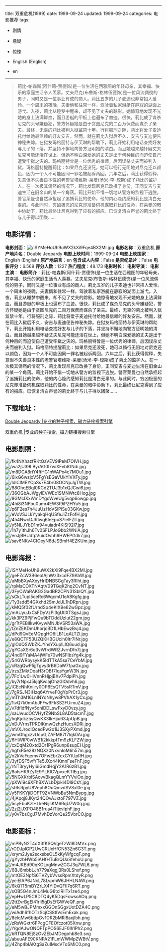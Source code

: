 
---
title: 双重危机(1999)
date: 1999-09-24
updated: 1999-09-24
categories: 电影推荐
tags:
- 剧情
- 悬疑
- 惊悚

- English (English)
- en
---


> 莉比-帕森斯(阿什莉-贾德饰)是一位生活在西雅图的年轻母亲，其幸福、快乐的家庭生活令人羡慕。丈夫尼克(布鲁斯-格林伍德饰)是一位风流倜傥的男子，同时又是一位事业有成的商人。莉比五岁的儿子麦迪也非常招人爱怜。一个周末的夜晚，夫妻俩和往常一样，驾驶着私家游艇在静寂的湖面上游弋。入夜，莉比从睡梦中醒来，却不见了丈夫的踪影。她惊奇地发现不光她的身上沾满鲜血，而且游艇的甲板上也遍布了血迹。很快，莉比成了谋杀尼克的头号嫌疑犯，警方怀疑她是由于贪图尼克的二百万保费而谋杀了亲夫。最终，无辜的莉比被判入狱监禁十年。行将服刑之际，莉比将爱子麦迪托付给她最信赖的好友安吉。然而，就在莉比入狱后不久，安吉与麦迪便告神秘失踪。在狱友玛格丽特与伊芙琳的帮助下，莉比开始利用电话查找好友与儿子的下落，并坚持不懈地向警方证明她的清白。而且她越来越怀疑丈夫尼克可能还活在世上，但她不明白深爱她的丈夫是出于何种目的而迫使自己遭受牢狱之灾的。玛格丽特曾是一位优秀的律师，后因误杀丈夫而被判入狱。玛格丽特提醒莉比：如果尼克还没死，她可以畅行无阻地对尼克还以颜色，因为一个人不可能因同一罪名被起诉两回。六年之后，莉比获得假释，失意但不失善良本性的老警官塔维斯-莱曼(汤米-李-琼斯)成了莉比的监护人。在一次极其偶然的情况下，莉比发现尼克已改换了身份，正同安吉与麦迪生活在旧金山的某一个角落。莉比开始不惜一切地从警方的监视下逃脱。警官莱曼也自然承担起了追捕莉比的使命，他的内心隐约感知莉比是清白无辜的。与此同时，穷凶极恶的尼克却准备伺机谋取莉比的性命，在莱曼的暗中协助下，莉比最终让尼克得到了应有的报应。已恢复清白声誉的莉比终于与儿子得以团聚……

## **电影详情**：

**电影封面**：<img src="https://image.tmdb.org/t/p/w200/lSYMeHoUh9uWX2kXi9Fqe4BX2Ml.jpg" alt="/lSYMeHoUh9uWX2kXi9Fqe4BX2Ml.jpg" title="/lSYMeHoUh9uWX2kXi9Fqe4BX2Ml.jpg">
**电影名称**：双重危机
**原产地片名**：Double Jeopardy
**电影上映时间**：1999-09-24
**电影上映国家**：English (English)
**原产地语言**：en
**包含成人内容**：False
**是否纪录片**：False
**电影评分**：6.569
**评分人数**：1227
**热门程度**：48.173
**电影时长**：
**电影导演**：
**电影主演**：
**电影简介**：莉比-帕森斯(阿什莉-贾德饰)是一位生活在西雅图的年轻母亲，其幸福、快乐的家庭生活令人羡慕。丈夫尼克(布鲁斯-格林伍德饰)是一位风流倜傥的男子，同时又是一位事业有成的商人。莉比五岁的儿子麦迪也非常招人爱怜。一个周末的夜晚，夫妻俩和往常一样，驾驶着私家游艇在静寂的湖面上游弋。入夜，莉比从睡梦中醒来，却不见了丈夫的踪影。她惊奇地发现不光她的身上沾满鲜血，而且游艇的甲板上也遍布了血迹。很快，莉比成了谋杀尼克的头号嫌疑犯，警方怀疑她是由于贪图尼克的二百万保费而谋杀了亲夫。最终，无辜的莉比被判入狱监禁十年。行将服刑之际，莉比将爱子麦迪托付给她最信赖的好友安吉。然而，就在莉比入狱后不久，安吉与麦迪便告神秘失踪。在狱友玛格丽特与伊芙琳的帮助下，莉比开始利用电话查找好友与儿子的下落，并坚持不懈地向警方证明她的清白。而且她越来越怀疑丈夫尼克可能还活在世上，但她不明白深爱她的丈夫是出于何种目的而迫使自己遭受牢狱之灾的。玛格丽特曾是一位优秀的律师，后因误杀丈夫而被判入狱。玛格丽特提醒莉比：如果尼克还没死，她可以畅行无阻地对尼克还以颜色，因为一个人不可能因同一罪名被起诉两回。六年之后，莉比获得假释，失意但不失善良本性的老警官塔维斯-莱曼(汤米-李-琼斯)成了莉比的监护人。在一次极其偶然的情况下，莉比发现尼克已改换了身份，正同安吉与麦迪生活在旧金山的某一个角落。莉比开始不惜一切地从警方的监视下逃脱。警官莱曼也自然承担起了追捕莉比的使命，他的内心隐约感知莉比是清白无辜的。与此同时，穷凶极恶的尼克却准备伺机谋取莉比的性命，在莱曼的暗中协助下，莉比最终让尼克得到了应有的报应。已恢复清白声誉的莉比终于与儿子得以团聚……

## **下载地址**：
[Double Jeopardy |专业的种子搜索、磁力链接搜索引擎](https://movie.amd794.com:2083/?search=Double%20Jeopardy&ordering=&mode=match_phrase&page_size=10&page=1)

[双重危机 |专业的种子搜索、磁力链接搜索引擎](https://movie.amd794.com:2083/?search=%E5%8F%8C%E9%87%8D%E5%8D%B1%E6%9C%BA&ordering=&mode=match_phrase&page_size=10&page=1)
 

## **电影剧照**：
<img src="https://image.tmdb.org/t/p/original/fk4NXhazfRKtQaVEV9IPeM7OIVH.jpg" alt="/fk4NXhazfRKtQaVEV9IPeM7OIVH.jpg" title="/fk4NXhazfRKtQaVEV9IPeM7OIVH.jpg"><img src="https://image.tmdb.org/t/p/original/wa2jU39LByrAG0l7wiXFvb81Ndi.jpg" alt="/wa2jU39LByrAG0l7wiXFvb81Ndi.jpg" title="/wa2jU39LByrAG0l7wiXFvb81Ndi.jpg"><img src="https://image.tmdb.org/t/p/original/m8DGA8riY4ftHG1nWAPx4c7MOu1.jpg" alt="/m8DGA8riY4ftHG1nWAPx4c7MOu1.jpg" title="/m8DGA8riY4ftHG1nWAPx4c7MOu1.jpg"><img src="https://image.tmdb.org/t/p/original/6ixG6wzjxV5FgYsEGaVUkYlVXFy.jpg" alt="/6ixG6wzjxV5FgYsEGaVUkYlVXFy.jpg" title="/6ixG6wzjxV5FgYsEGaVUkYlVXFy.jpg"><img src="https://image.tmdb.org/t/p/original/ldlCIMEYCpSs7E4br08OCNpJgTW.jpg" alt="/ldlCIMEYCpSs7E4br08OCNpJgTW.jpg" title="/ldlCIMEYCpSs7E4br08OCNpJgTW.jpg"><img src="https://image.tmdb.org/t/p/original/88OhqEBqI0RCd2TUJ3b1xQJCwi6.jpg" alt="/88OhqEBqI0RCd2TUJ3b1xQJCwi6.jpg" title="/88OhqEBqI0RCd2TUJ3b1xQJCwi6.jpg"><img src="https://image.tmdb.org/t/p/original/36OGbAJWgyIEVWEc1SMNWtc8Hog.jpg" alt="/36OGbAJWgyIEVWEc1SMNWtc8Hog.jpg" title="/36OGbAJWgyIEVWEc1SMNWtc8Hog.jpg"><img src="https://image.tmdb.org/t/p/original/8GMcIXxWmDYgoWveUg5vqp6owgp.jpg" alt="/8GMcIXxWmDYgoWveUg5vqp6owgp.jpg" title="/8GMcIXxWmDYgoWveUg5vqp6owgp.jpg"><img src="https://image.tmdb.org/t/p/original/4hi8i3NFbu0umr4EW3t9iPZHYu5.jpg" alt="/4hi8i3NFbu0umr4EW3t9iPZHYu5.jpg" title="/4hi8i3NFbu0umr4EW3t9iPZHYu5.jpg"><img src="https://image.tmdb.org/t/p/original/p6F2es7h4JuUzHoVSiPiSu03GKw.jpg" alt="/p6F2es7h4JuUzHoVSiPiSu03GKw.jpg" title="/p6F2es7h4JuUzHoVSiPiSu03GKw.jpg"><img src="https://image.tmdb.org/t/p/original/eVoVSJLkYyakqHqUSfeJiZzFofH.jpg" alt="/eVoVSJLkYyakqHqUSfeJiZzFofH.jpg" title="/eVoVSJLkYyakqHqUSfeJiZzFofH.jpg"><img src="https://image.tmdb.org/t/p/original/4h4NwcDJRIwq6IeEpu87IelFZlI.jpg" alt="/4h4NwcDJRIwq6IeEpu87IelFZlI.jpg" title="/4h4NwcDJRIwq6IeEpu87IelFZlI.jpg"><img src="https://image.tmdb.org/t/p/original/y5NLJYbD1m94vuiadr4KlSi92l7.jpg" alt="/y5NLJYbD1m94vuiadr4KlSi92l7.jpg" title="/y5NLJYbD1m94vuiadr4KlSi92l7.jpg"><img src="https://image.tmdb.org/t/p/original/1h7y1thJh6Tv0SFLPJoGbb2WNiA.jpg" alt="/1h7y1thJh6Tv0SFLPJoGbb2WNiA.jpg" title="/1h7y1thJh6Tv0SFLPJoGbb2WNiA.jpg"><img src="https://image.tmdb.org/t/p/original/enJjBHUdtpVuidOvhh6HWEPGdk7.jpg" alt="/enJjBHUdtpVuidOvhh6HWEPGdk7.jpg" title="/enJjBHUdtpVuidOvhh6HWEPGdk7.jpg"><img src="https://image.tmdb.org/t/p/original/sav6NKv4CIOeyN6dJSBmH4EZKUm.jpg" alt="/sav6NKv4CIOeyN6dJSBmH4EZKUm.jpg" title="/sav6NKv4CIOeyN6dJSBmH4EZKUm.jpg">

## **电影海报**：
<img src="https://image.tmdb.org/t/p/original/lSYMeHoUh9uWX2kXi9Fqe4BX2Ml.jpg" alt="/lSYMeHoUh9uWX2kXi9Fqe4BX2Ml.jpg" title="/lSYMeHoUh9uWX2kXi9Fqe4BX2Ml.jpg"><img src="https://image.tmdb.org/t/p/original/geFZcW3B6eoIAjhWz3xcdFZ9AhW.jpg" alt="/geFZcW3B6eoIAjhWz3xcdFZ9AhW.jpg" title="/geFZcW3B6eoIAjhWz3xcdFZ9AhW.jpg"><img src="https://image.tmdb.org/t/p/original/uMbBXyAXoyHrlDNBSGgTay3RIht.jpg" alt="/uMbBXyAXoyHrlDNBSGgTay3RIht.jpg" title="/uMbBXyAXoyHrlDNBSGgTay3RIht.jpg"><img src="https://image.tmdb.org/t/p/original/rpMsCOXTNAqtV09TGqK2hq2CvNT.jpg" alt="/rpMsCOXTNAqtV09TGqK2hq2CvNT.jpg" title="/rpMsCOXTNAqtV09TGqK2hq2CvNT.jpg"><img src="https://image.tmdb.org/t/p/original/3FyOWaRAKG2GadBR2CPN31SblQY.jpg" alt="/3FyOWaRAKG2GadBR2CPN31SblQY.jpg" title="/3FyOWaRAKG2GadBR2CPN31SblQY.jpg"><img src="https://image.tmdb.org/t/p/original/sCkLTupl5ceRc6WqcmU1eA8Kgfg.jpg" alt="/sCkLTupl5ceRc6WqcmU1eA8Kgfg.jpg" title="/sCkLTupl5ceRc6WqcmU1eA8Kgfg.jpg"><img src="https://image.tmdb.org/t/p/original/Ty3sdd54GXxhd2SmJdJL1hDRpn.jpg" alt="/Ty3sdd54GXxhd2SmJdJL1hDRpn.jpg" title="/Ty3sdd54GXxhd2SmJdJL1hDRpn.jpg"><img src="https://image.tmdb.org/t/p/original/kMQ5f02fUrhdSp4eKlX9e62wGpz.jpg" alt="/kMQ5f02fUrhdSp4eKlX9e62wGpz.jpg" title="/kMQ5f02fUrhdSp4eKlX9e62wGpz.jpg"><img src="https://image.tmdb.org/t/p/original/mAUyuJxCsFDyVzPi3gUtlXTSgsJ.jpg" alt="/mAUyuJxCsFDyVzPi3gUtlXTSgsJ.jpg" title="/mAUyuJxCsFDyVzPi3gUtlXTSgsJ.jpg"><img src="https://image.tmdb.org/t/p/original/kk3PZ9PjFwQu9bTDddUzIut22gm.jpg" alt="/kk3PZ9PjFwQu9bTDddUzIut22gm.jpg" title="/kk3PZ9PjFwQu9bTDddUzIut22gm.jpg"><img src="https://image.tmdb.org/t/p/original/grTtPEBlIkwKvywMNJbVSR53aWA.jpg" alt="/grTtPEBlIkwKvywMNJbVSR53aWA.jpg" title="/grTtPEBlIkwKvywMNJbVSR53aWA.jpg"><img src="https://image.tmdb.org/t/p/original/tZnZEKDmUhorjcBD1LHbEwzBvj4.jpg" alt="/tZnZEKDmUhorjcBD1LHbEwzBvj4.jpg" title="/tZnZEKDmUhorjcBD1LHbEwzBvj4.jpg"><img src="https://image.tmdb.org/t/p/original/dPd9QvEeMQpgHO6iLB1LqALTZl.jpg" alt="/dPd9QvEeMQpgHO6iLB1LqALTZl.jpg" title="/dPd9QvEeMQpgHO6iLB1LqALTZl.jpg"><img src="https://image.tmdb.org/t/p/original/e8QCTF53UZQKHBGUcih0Itr7INr.jpg" alt="/e8QCTF53UZQKHBGUcih0Itr7INr.jpg" title="/e8QCTF53UZQKHBGUcih0Itr7INr.jpg"><img src="https://image.tmdb.org/t/p/original/glOdQSWbZKJYnsYXuplLIQ6uud.jpg" alt="/glOdQSWbZKJYnsYXuplLIQ6uud.jpg" title="/glOdQSWbZKJYnsYXuplLIQ6uud.jpg"><img src="https://image.tmdb.org/t/p/original/gYCaXSr6o3vWfrdWRZJvrnDfn7j.jpg" alt="/gYCaXSr6o3vWfrdWRZJvrnDfn7j.jpg" title="/gYCaXSr6o3vWfrdWRZJvrnDfn7j.jpg"><img src="https://image.tmdb.org/t/p/original/4nd9FYaMA4jWFe70wNSFIbsYg4k.jpg" alt="/4nd9FYaMA4jWFe70wNSFIbsYg4k.jpg" title="/4nd9FYaMA4jWFe70wNSFIbsYg4k.jpg"><img src="https://image.tmdb.org/t/p/original/54GWRbysykK5IdTTkA5sa7CeYbM.jpg" alt="/54GWRbysykK5IdTTkA5sa7CeYbM.jpg" title="/54GWRbysykK5IdTTkA5sa7CeYbM.jpg"><img src="https://image.tmdb.org/t/p/original/cRzgQwP5jjTgvy3rB6DaW71paGx.jpg" alt="/cRzgQwP5jjTgvy3rB6DaW71paGx.jpg" title="/cRzgQwP5jjTgvy3rB6DaW71paGx.jpg"><img src="https://image.tmdb.org/t/p/original/jrzsZMktDqaH3rOBf7IqsYgnW3N.jpg" alt="/jrzsZMktDqaH3rOBf7IqsYgnW3N.jpg" title="/jrzsZMktDqaH3rOBf7IqsYgnW3N.jpg"><img src="https://image.tmdb.org/t/p/original/7Fc1Lw0HiVnnRHjpjBXv7PdpiPh.jpg" alt="/7Fc1Lw0HiVnnRHjpjBXv7PdpiPh.jpg" title="/7Fc1Lw0HiVnnRHjpjBXv7PdpiPh.jpg"><img src="https://image.tmdb.org/t/p/original/by7rNpxJ5kjqKwIajOhzGlOdvh6.jpg" alt="/by7rNpxJ5kjqKwIajOhzGlOdvh6.jpg" title="/by7rNpxJ5kjqKwIajOhzGlOdvh6.jpg"><img src="https://image.tmdb.org/t/p/original/iCEcNhKnijry0OP6EsQTV5sRTmV.jpg" alt="/iCEcNhKnijry0OP6EsQTV5sRTmV.jpg" title="/iCEcNhKnijry0OP6EsQTV5sRTmV.jpg"><img src="https://image.tmdb.org/t/p/original/7gRSJN3iHzq6AYrveF0gYpPrCr3.jpg" alt="/7gRSJN3iHzq6AYrveF0gYpPrCr3.jpg" title="/7gRSJN3iHzq6AYrveF0gYpPrCr3.jpg"><img src="https://image.tmdb.org/t/p/original/mTh3M16LnINYoNhyw8PVhAX1yCx.jpg" alt="/mTh3M16LnINYoNhyw8PVhAX1yCx.jpg" title="/mTh3M16LnINYoNhyw8PVhAX1yCx.jpg"><img src="https://image.tmdb.org/t/p/original/1ivQ7k0mAbJFFw9FkSS2FUimuZ4.jpg" alt="/1ivQ7k0mAbJFFw9FkSS2FUimuZ4.jpg" title="/1ivQ7k0mAbJFFw9FkSS2FUimuZ4.jpg"><img src="https://image.tmdb.org/t/p/original/v7dfldfNyv5dniDDLswFxyD0vzy.jpg" alt="/v7dfldfNyv5dniDDLswFxyD0vzy.jpg" title="/v7dfldfNyv5dniDDLswFxyD0vzy.jpg"><img src="https://image.tmdb.org/t/p/original/xaUwudOCVHyfZ9NbSL8AD5tacmT.jpg" alt="/xaUwudOCVHyfZ9NbSL8AD5tacmT.jpg" title="/xaUwudOCVHyfZ9NbSL8AD5tacmT.jpg"><img src="https://image.tmdb.org/t/p/original/hqKjdkz5yQwKX3IkHjiu63JpUpB.jpg" alt="/hqKjdkz5yQwKX3IkHjiu63JpUpB.jpg" title="/hqKjdkz5yQwKX3IkHjiu63JpUpB.jpg"><img src="https://image.tmdb.org/t/p/original/nDJVrnsTPRDIKmwQzhzHucsXDRi.jpg" alt="/nDJVrnsTPRDIKmwQzhzHucsXDRi.jpg" title="/nDJVrnsTPRDIKmwQzhzHucsXDRi.jpg"><img src="https://image.tmdb.org/t/p/original/mVXJrodlQcedPw2o1iJ3SXyPXmd.jpg" alt="/mVXJrodlQcedPw2o1iJ3SXyPXmd.jpg" title="/mVXJrodlQcedPw2o1iJ3SXyPXmd.jpg"><img src="https://image.tmdb.org/t/p/original/wmGhgxzvUcpGjZAFM87f7lqk0Ai.jpg" alt="/wmGhgxzvUcpGjZAFM87f7lqk0Ai.jpg" title="/wmGhgxzvUcpGjZAFM87f7lqk0Ai.jpg"><img src="https://image.tmdb.org/t/p/original/6HlWIP0wWB1i2kkkpfTm9zKLFZW.jpg" alt="/6HlWIP0wWB1i2kkkpfTm9zKLFZW.jpg" title="/6HlWIP0wWB1i2kkkpfTm9zKLFZW.jpg"><img src="https://image.tmdb.org/t/p/original/cxDqM2Oxtd2Or1PgR6unp8supEH.jpg" alt="/cxDqM2Oxtd2Or1PgR6unp8supEH.jpg" title="/cxDqM2Oxtd2Or1PgR6unp8supEH.jpg"><img src="https://image.tmdb.org/t/p/original/hgfxR5e28zNQXz0NxvnIoM6h57m.jpg" alt="/hgfxR5e28zNQXz0NxvnIoM6h57m.jpg" title="/hgfxR5e28zNQXz0NxvnIoM6h57m.jpg"><img src="https://image.tmdb.org/t/p/original/o2kVaFqemv7OFwEbr2cxGYtUpRH.jpg" alt="/o2kVaFqemv7OFwEbr2cxGYtUpRH.jpg" title="/o2kVaFqemv7OFwEbr2cxGYtUpRH.jpg"><img src="https://image.tmdb.org/t/p/original/3yfDSF5vfYTe5JXc44KmnFseFhF.jpg" alt="/3yfDSF5vfYTe5JXc44KmnFseFhF.jpg" title="/3yfDSF5vfYTe5JXc44KmnFseFhF.jpg"><img src="https://image.tmdb.org/t/p/original/rNT3ryyHyl6iGmdHqjY2A1R6zB1.jpg" alt="/rNT3ryyHyl6iGmdHqjY2A1R6zB1.jpg" title="/rNT3ryyHyl6iGmdHqjY2A1R6zB1.jpg"><img src="https://image.tmdb.org/t/p/original/8oIsHK9Zy1E9YLKlCVpvxeKTIEg.jpg" alt="/8oIsHK9Zy1E9YLKlCVpvxeKTIEg.jpg" title="/8oIsHK9Zy1E9YLKlCVpvxeKTIEg.jpg"><img src="https://image.tmdb.org/t/p/original/5NGXKrblSAovvBkagQLmYYVviOo.jpg" alt="/5NGXKrblSAovvBkagQLmYYVviOo.jpg" title="/5NGXKrblSAovvBkagQLmYYVviOo.jpg"><img src="https://image.tmdb.org/t/p/original/pXWl9c9XFhBXWLbDjxki4DI9CsY.jpg" alt="/pXWl9c9XFhBXWLbDjxki4DI9CsY.jpg" title="/pXWl9c9XFhBXWLbDjxki4DI9CsY.jpg"><img src="https://image.tmdb.org/t/p/original/st6sRpyU8Veph8OuQmvdSVSxl0e.jpg" alt="/st6sRpyU8Veph8OuQmvdSVSxl0e.jpg" title="/st6sRpyU8Veph8OuQmvdSVSxl0e.jpg"><img src="https://image.tmdb.org/t/p/original/y5FKKYjiDOFT9ZVNWbBu5NmBypg.jpg" alt="/y5FKKYjiDOFT9ZVNWbBu5NmBypg.jpg" title="/y5FKKYjiDOFT9ZVNWbBu5NmBypg.jpg"><img src="https://image.tmdb.org/t/p/original/4jApqj8JKyt24QOvAJxtoF797VZ.jpg" alt="/4jApqj8JKyt24QOvAJxtoF797VZ.jpg" title="/4jApqj8JKyt24QOvAJxtoF797VZ.jpg"><img src="https://image.tmdb.org/t/p/original/5cyEbuKzlHLkeNijsKM6RqU7W0q.jpg" alt="/5cyEbuKzlHLkeNijsKM6RqU7W0q.jpg" title="/5cyEbuKzlHLkeNijsKM6RqU7W0q.jpg"><img src="https://image.tmdb.org/t/p/original/2zj2jJXPO48B1rua4iTijxvIphF.jpg" alt="/2zj2jJXPO48B1rua4iTijxvIphF.jpg" title="/2zj2jJXPO48B1rua4iTijxvIphF.jpg"><img src="https://image.tmdb.org/t/p/original/y0v7bsCgJ7MvhDzVorQe25VbrCO.jpg" alt="/y0v7bsCgJ7MvhDzVorQe25VbrCO.jpg" title="/y0v7bsCgJ7MvhDzVorQe25VbrCO.jpg">

## **电影图标**：
<img src="https://image.tmdb.org/t/p/original/mPByN2T4dX3fKSQVgeTzWl8DMVx.png" alt="/mPByN2T4dX3fKSQVgeTzWl8DMVx.png" title="/mPByN2T4dX3fKSQVgeTzWl8DMVx.png"><img src="https://image.tmdb.org/t/p/original/rODJplGP2UwCRUxHfGN53Zn6G3T.png" alt="/rODJplGP2UwCRUxHfGN53Zn6G3T.png" title="/rODJplGP2UwCRUxHfGN53Zn6G3T.png"><img src="https://image.tmdb.org/t/p/original/xrym2Jye2scxsbsOL5kKyWfgcqF.png" alt="/xrym2Jye2scxsbsOL5kKyWfgcqF.png" title="/xrym2Jye2scxsbsOL5kKyWfgcqF.png"><img src="https://image.tmdb.org/t/p/original/gYyzbHWb5iAHfHTuBrQUaSfehoU.png" alt="/gYyzbHWb5iAHfHTuBrQUaSfehoU.png" title="/gYyzbHWb5iAHfHTuBrQUaSfehoU.png"><img src="https://image.tmdb.org/t/p/original/m4JKBd90qKOLxgMnwZCGJ3q7WL6.png" alt="/m4JKBd90qKOLxgMnwZCGJ3q7WL6.png" title="/m4JKBd90qKOLxgMnwZCGJ3q7WL6.png"><img src="https://image.tmdb.org/t/p/original/6BJ6mbbLJh779aXqgj3Rs0LShxf.png" alt="/6BJ6mbbLJh779aXqgj3Rs0LShxf.png" title="/6BJ6mbbLJh779aXqgj3Rs0LShxf.png"><img src="https://image.tmdb.org/t/p/original/mtOE3NpfS6TVZybVvssRpmXtdyR.png" alt="/mtOE3NpfS6TVZybVvssRpmXtdyR.png" title="/mtOE3NpfS6TVZybVvssRpmXtdyR.png"><img src="https://image.tmdb.org/t/p/original/yeiEIAP6JNcL78LvpmW6JHHLNAW.png" alt="/yeiEIAP6JNcL78LvpmW6JHHLNAW.png" title="/yeiEIAP6JNcL78LvpmW6JHHLNAW.png"><img src="https://image.tmdb.org/t/p/original/6kQ1T5mBYZrLX4YIDvQFII7q6RT.png" alt="/6kQ1T5mBYZrLX4YIDvQFII7q6RT.png" title="/6kQ1T5mBYZrLX4YIDvQFII7q6RT.png"><img src="https://image.tmdb.org/t/p/original/sOB5G4nJmL4MuG8tcIRIITx1ze4.png" alt="/sOB5G4nJmL4MuG8tcIRIITx1ze4.png" title="/sOB5G4nJmL4MuG8tcIRIITx1ze4.png"><img src="https://image.tmdb.org/t/p/original/epHwLP5C8DTQ4yK5DqsFcwsoAOq.png" alt="/epHwLP5C8DTQ4yK5DqsFcwsoAOq.png" title="/epHwLP5C8DTQ4yK5DqsFcwsoAOq.png"><img src="https://image.tmdb.org/t/p/original/2ttZvrBgEl41rIi5gDsEfGWVeQF.png" alt="/2ttZvrBgEl41rIi5gDsEfGWVeQF.png" title="/2ttZvrBgEl41rIi5gDsEfGWVeQF.png"><img src="https://image.tmdb.org/t/p/original/eM5wBJPMmxxGGOnSGgxUotDZA4C.png" alt="/eM5wBJPMmxxGGOnSGgxUotDZA4C.png" title="/eM5wBJPMmxxGGOnSGgxUotDZA4C.png"><img src="https://image.tmdb.org/t/p/original/wiAdh6fhOTzScjCS8tIVsEmExak.png" alt="/wiAdh6fhOTzScjCS8tIVsEmExak.png" title="/wiAdh6fhOTzScjCS8tIVsEmExak.png"><img src="https://image.tmdb.org/t/p/original/8elqMw6bdpGv1OR2bMRl8axjIbh.png" alt="/8elqMw6bdpGv1OR2bMRl8axjIbh.png" title="/8elqMw6bdpGv1OR2bMRl8axjIbh.png"><img src="https://image.tmdb.org/t/p/original/zRsWGxtr6FPcgCFEOfczot05Xnw.png" alt="/zRsWGxtr6FPcgCFEOfczot05Xnw.png" title="/zRsWGxtr6FPcgCFEOfczot05Xnw.png"><img src="https://image.tmdb.org/t/p/original/iYgdAJwONQFTpPOS6EJF0Ih1Ph2.png" alt="/iYgdAJwONQFTpPOS6EJF0Ih1Ph2.png" title="/iYgdAJwONQFTpPOS6EJF0Ih1Ph2.png"><img src="https://image.tmdb.org/t/p/original/bRTQN8EjSzOvZEbJMDegohb8e3.svg" alt="/bRTQN8EjSzOvZEbJMDegohb8e3.svg" title="/bRTQN8EjSzOvZEbJMDegohb8e3.svg"><img src="https://image.tmdb.org/t/p/original/abuuAFE90KNPA21FLmWWMpZWBtV.png" alt="/abuuAFE90KNPA21FLmWWMpZWBtV.png" title="/abuuAFE90KNPA21FLmWWMpZWBtV.png"><img src="https://image.tmdb.org/t/p/original/4Zhp4bIAKtgSaZuIMscVToSMiC0.png" alt="/4Zhp4bIAKtgSaZuIMscVToSMiC0.png" title="/4Zhp4bIAKtgSaZuIMscVToSMiC0.png">
